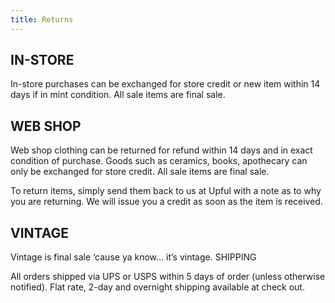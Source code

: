 ```yaml
---
title: Returns
---
```

## IN-STORE

In-store purchases can be exchanged for store credit or new item within 14 days if in mint condition.  All sale items are final sale.

## WEB SHOP

Web shop clothing can be returned for refund within 14 days and in exact condition of purchase. Goods such as ceramics, books, apothecary can only be exchanged for store credit.  All sale items are final sale.

To return items, simply send them back to us at Upful with a note as to why you are returning.  We will issue you a credit as soon as the item is received.

## VINTAGE

Vintage is final sale ‘cause ya know… it’s vintage.
SHIPPING

All orders shipped via UPS or USPS within 5 days of order (unless otherwise notified).  Flat rate, 2-day and overnight shipping available at check out.